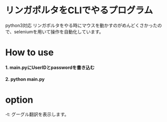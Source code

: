 # リンガポルタをCLIでやるプログラム
python3対応
リンガポルタをやる時にマウスを動かすのがめんどくさかったので、seleniumを用いて操作を自動化しています。

# How to use
#### 1. main.pyにUserIDとpasswordを書き込む
#### 2. python main.py

# option
-t: グーグル翻訳を表示します。
